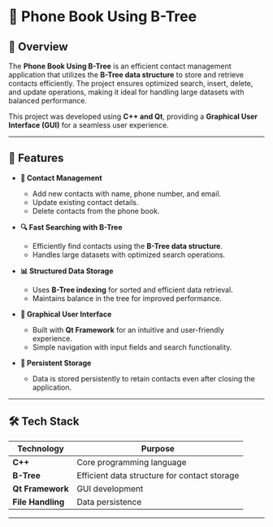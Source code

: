 # 📖 Phone Book Using B-Tree

## 📌 Overview
The **Phone Book Using B-Tree** is an efficient contact management application that utilizes the **B-Tree data structure** to store and retrieve contacts efficiently. The project ensures optimized search, insert, delete, and update operations, making it ideal for handling large datasets with balanced performance.

This project was developed using **C++ and Qt**, providing a **Graphical User Interface (GUI)** for a seamless user experience.

---

## 🚀 Features

- **📂 Contact Management**
  - Add new contacts with name, phone number, and email.
  - Update existing contact details.
  - Delete contacts from the phone book.

- **🔍 Fast Searching with B-Tree**
  - Efficiently find contacts using the **B-Tree data structure**.
  - Handles large datasets with optimized search operations.

- **📊 Structured Data Storage**
  - Uses **B-Tree indexing** for sorted and efficient data retrieval.
  - Maintains balance in the tree for improved performance.

- **🎨 Graphical User Interface**
  - Built with **Qt Framework** for an intuitive and user-friendly experience.
  - Simple navigation with input fields and search functionality.

- **💾 Persistent Storage**
  - Data is stored persistently to retain contacts even after closing the application.

---

## 🛠 Tech Stack

| Technology | Purpose |
|------------|---------|
| **C++** | Core programming language |
| **B-Tree** | Efficient data structure for contact storage |
| **Qt Framework** | GUI development |
| **File Handling** | Data persistence |

---

